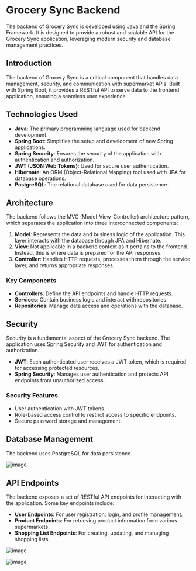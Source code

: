 # Grocery Sync Backend

The backend of Grocery Sync is developed using Java and the Spring Framework. It is designed to provide a robust and scalable API for the Grocery Sync application, leveraging modern security and database management practices.

## Introduction

The backend of Grocery Sync is a critical component that handles data management, security, and communication with supermarket APIs. Built with Spring Boot, it provides a RESTful API to serve data to the frontend application, ensuring a seamless user experience.

## Technologies Used

- **Java**: The primary programming language used for backend development.
- **Spring Boot**: Simplifies the setup and development of new Spring applications.
- **Spring Security**: Ensures the security of the application with authentication and authorization.
- **JWT (JSON Web Tokens)**: Used for secure user authentication.
- **Hibernate**: An ORM (Object-Relational Mapping) tool used with JPA for database operations.
- **PostgreSQL**: The relational database used for data persistence.

## Architecture

The backend follows the MVC (Model-View-Controller) architecture pattern, which separates the application into three interconnected components:

1. **Model**: Represents the data and business logic of the application. This layer interacts with the database through JPA and Hibernate.
2. **View**: Not applicable in a backend context as it pertains to the frontend. Instead, this is where data is prepared for the API responses.
3. **Controller**: Handles HTTP requests, processes them through the service layer, and returns appropriate responses.

### Key Components

- **Controllers**: Define the API endpoints and handle HTTP requests.
- **Services**: Contain business logic and interact with repositories.
- **Repositories**: Manage data access and operations with the database.

## Security

Security is a fundamental aspect of the Grocery Sync backend. The application uses Spring Security and JWT for authentication and authorization.

- **JWT**: Each authenticated user receives a JWT token, which is required for accessing protected resources.
- **Spring Security**: Manages user authentication and protects API endpoints from unauthorized access.

### Security Features

- User authentication with JWT tokens.
- Role-based access control to restrict access to specific endpoints.
- Secure password storage and management.

## Database Management

The backend uses PostgreSQL for data persistence.

![image](https://github.com/Poganutrox/SupermarketApp/assets/63597815/45bc7fca-22c8-490b-97fa-29571bb520da)


## API Endpoints

The backend exposes a set of RESTful API endpoints for interacting with the application. Some key endpoints include:

- **User Endpoints**: For user registration, login, and profile management.
- **Product Endpoints**: For retrieving product information from various supermarkets.
- **Shopping List Endpoints**: For creating, updating, and managing shopping lists.

![image](https://github.com/Poganutrox/SupermarketApp/assets/63597815/87333d8b-5435-49e9-bdf4-d2c64a53e062)

![image](https://github.com/Poganutrox/SupermarketApp/assets/63597815/1cab8e59-de15-4b17-b5a1-7db1d04e8ea5)

